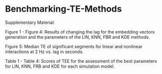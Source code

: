 # Benchmarking-TE-Methods
Supplementary Material:

Figure 1 - Figure 4: Results of changing the lag for the embedding vectors generation and the parameters of the LIN, KNN, FBR and KDE methods.

Figure 5: Median TE of significant segments for linear and nonlinear interactions at 2 Hz vs. lag in seconds.

Table 1 - Table 4: Scores of TEE for the assessment of the best parameters for LIN, KNN, FRB and KDE for each simulation model.
